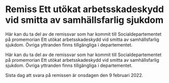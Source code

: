 # Remiss Ett utökat arbetsskadeskydd vid smitta av samhällsfarlig sjukdom

Här kan du ta del av de remissvar som har kommit till Socialdepartementet på promemorian Ett utökat arbetsskadeskydd vid smitta av samhällsfarlig sjukdom. Övriga yttranden finns tillgängliga i departementet.

Här kan du ta del av de remissvar som har kommit till Socialdepartementet på promemorian Ett utökat arbetsskadeskydd vid smitta av samhällsfarlig sjukdom. Övriga yttranden finns tillgängliga i departementet.

Sista dag att svara på remissen är onsdagen den 9 februari 2022.
